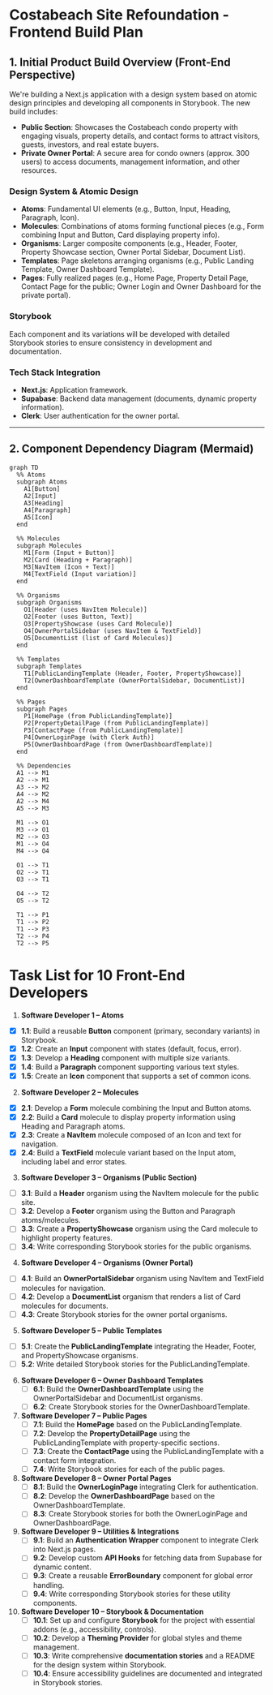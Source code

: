 # Costabeach Site Refoundation - Frontend Build Plan

## 1. Initial Product Build Overview (Front‑End Perspective)

We're building a Next.js application with a design system based on atomic design principles and developing all components in Storybook. The new build includes:

- **Public Section**: Showcases the Costabeach condo property with engaging visuals, property details, and contact forms to attract visitors, guests, investors, and real estate buyers.
- **Private Owner Portal**: A secure area for condo owners (approx. 300 users) to access documents, management information, and other resources.

### Design System & Atomic Design

- **Atoms**: Fundamental UI elements (e.g., Button, Input, Heading, Paragraph, Icon).
- **Molecules**: Combinations of atoms forming functional pieces (e.g., Form combining Input and Button, Card displaying property info).
- **Organisms**: Larger composite components (e.g., Header, Footer, Property Showcase section, Owner Portal Sidebar, Document List).
- **Templates**: Page skeletons arranging organisms (e.g., Public Landing Template, Owner Dashboard Template).
- **Pages**: Fully realized pages (e.g., Home Page, Property Detail Page, Contact Page for the public; Owner Login and Owner Dashboard for the private portal).

### Storybook

Each component and its variations will be developed with detailed Storybook stories to ensure consistency in development and documentation.

### Tech Stack Integration

- **Next.js**: Application framework.
- **Supabase**: Backend data management (documents, dynamic property information).
- **Clerk**: User authentication for the owner portal.

---

## 2. Component Dependency Diagram (Mermaid)

```mermaid
graph TD
  %% Atoms
  subgraph Atoms
    A1[Button]
    A2[Input]
    A3[Heading]
    A4[Paragraph]
    A5[Icon]
  end
  
  %% Molecules
  subgraph Molecules
    M1[Form (Input + Button)]
    M2[Card (Heading + Paragraph)]
    M3[NavItem (Icon + Text)]
    M4[TextField (Input variation)]
  end
  
  %% Organisms
  subgraph Organisms
    O1[Header (uses NavItem Molecule)]
    O2[Footer (uses Button, Text)]
    O3[PropertyShowcase (uses Card Molecule)]
    O4[OwnerPortalSidebar (uses NavItem & TextField)]
    O5[DocumentList (list of Card Molecules)]
  end
  
  %% Templates
  subgraph Templates
    T1[PublicLandingTemplate (Header, Footer, PropertyShowcase)]
    T2[OwnerDashboardTemplate (OwnerPortalSidebar, DocumentList)]
  end
  
  %% Pages
  subgraph Pages
    P1[HomePage (from PublicLandingTemplate)]
    P2[PropertyDetailPage (from PublicLandingTemplate)]
    P3[ContactPage (from PublicLandingTemplate)]
    P4[OwnerLoginPage (with Clerk Auth)]
    P5[OwnerDashboardPage (from OwnerDashboardTemplate)]
  end

  %% Dependencies
  A1 --> M1
  A2 --> M1
  A3 --> M2
  A4 --> M2
  A2 --> M4
  A5 --> M3

  M1 --> O1
  M3 --> O1
  M2 --> O3
  M1 --> O4
  M4 --> O4
  
  O1 --> T1
  O2 --> T1
  O3 --> T1
  
  O4 --> T2
  O5 --> T2
  
  T1 --> P1
  T1 --> P2
  T1 --> P3
  T2 --> P4
  T2 --> P5
```

# Task List for 10 Front-End Developers

1. **Software Developer 1 – Atoms**
- [x] **1.1**: Build a reusable **Button** component (primary, secondary variants) in Storybook.
- [x] **1.2**: Create an **Input** component with states (default, focus, error).
- [x] **1.3**: Develop a **Heading** component with multiple size variants.
- [x] **1.4**: Build a **Paragraph** component supporting various text styles.
- [x] **1.5**: Create an **Icon** component that supports a set of common icons.

2. **Software Developer 2 – Molecules**
- [x] **2.1**: Develop a **Form** molecule combining the Input and Button atoms.
- [x] **2.2**: Build a **Card** molecule to display property information using Heading and Paragraph atoms.
- [x] **2.3**: Create a **NavItem** molecule composed of an Icon and text for navigation.
- [x] **2.4**: Build a **TextField** molecule variant based on the Input atom, including label and error states.

3. **Software Developer 3 – Organisms (Public Section)**
- [ ] **3.1**: Build a **Header** organism using the NavItem molecule for the public site.
- [ ] **3.2**: Develop a **Footer** organism using the Button and Paragraph atoms/molecules.
- [ ] **3.3**: Create a **PropertyShowcase** organism using the Card molecule to highlight property features.
- [ ] **3.4**: Write corresponding Storybook stories for the public organisms.

4. **Software Developer 4 – Organisms (Owner Portal)**
- [ ] **4.1**: Build an **OwnerPortalSidebar** organism using NavItem and TextField molecules for navigation.
- [ ] **4.2**: Develop a **DocumentList** organism that renders a list of Card molecules for documents.
- [ ] **4.3**: Create Storybook stories for the owner portal organisms.

5. **Software Developer 5 – Public Templates**
- [ ] **5.1**: Create the **PublicLandingTemplate** integrating the Header, Footer, and PropertyShowcase organisms.
- [ ] **5.2**: Write detailed Storybook stories for the PublicLandingTemplate.

6. **Software Developer 6 – Owner Dashboard Templates**
   - [ ] **6.1**: Build the **OwnerDashboardTemplate** using the OwnerPortalSidebar and DocumentList organisms.
   - [ ] **6.2**: Create Storybook stories for the OwnerDashboardTemplate.

7. **Software Developer 7 – Public Pages**
   - [ ] **7.1**: Build the **HomePage** based on the PublicLandingTemplate.
   - [ ] **7.2**: Develop the **PropertyDetailPage** using the PublicLandingTemplate with property-specific sections.
   - [ ] **7.3**: Create the **ContactPage** using the PublicLandingTemplate with a contact form integration.
   - [ ] **7.4**: Write Storybook stories for each of the public pages.

8. **Software Developer 8 – Owner Portal Pages**
   - [ ] **8.1**: Build the **OwnerLoginPage** integrating Clerk for authentication.
   - [ ] **8.2**: Develop the **OwnerDashboardPage** based on the OwnerDashboardTemplate.
   - [ ] **8.3**: Create Storybook stories for both the OwnerLoginPage and OwnerDashboardPage.

9. **Software Developer 9 – Utilities & Integrations**
   - [ ] **9.1**: Build an **Authentication Wrapper** component to integrate Clerk into Next.js pages.
   - [ ] **9.2**: Develop custom **API Hooks** for fetching data from Supabase for dynamic content.
   - [ ] **9.3**: Create a reusable **ErrorBoundary** component for global error handling.
   - [ ] **9.4**: Write corresponding Storybook stories for these utility components.

10. **Software Developer 10 – Storybook & Documentation**
    - [ ] **10.1**: Set up and configure **Storybook** for the project with essential addons (e.g., accessibility, controls).
    - [ ] **10.2**: Develop a **Theming Provider** for global styles and theme management.
    - [ ] **10.3**: Write comprehensive **documentation stories** and a README for the design system within Storybook.
    - [ ] **10.4**: Ensure accessibility guidelines are documented and integrated in Storybook stories.
